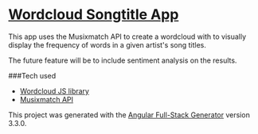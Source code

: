 # [Wordcloud Songtitle App](https://songtitle-wordcloud-app.herokuapp.com/)
This app uses the Musixmatch API to create a wordcloud with to visually display the frequency of words in a given artist's song titles.

The future feature will be to include sentiment analysis on the results.

###Tech used
- [Wordcloud JS library](https://github.com/timdream/wordcloud2.js)
- [Musixmatch API](https://developer.musixmatch.com/)


This project was generated with the [Angular Full-Stack Generator](https://github.com/DaftMonk/generator-angular-fullstack) version 3.3.0.



